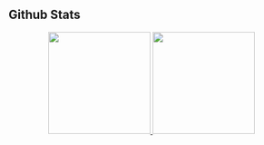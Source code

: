 <!--[Restu Indrawan's card name](https://cardivo.vercel.app/api?name=Restu%20Indrawan&image=https://avatars.githubusercontent.com/u/57904667&description=20%20Y.O.%20Software%20Engineering%20Student,%20Mobile%20App%20Developer&backgroundColor=%23ecf0f1&instagram=ip.restu&github=restuindrawan&twitter=restu_indrawan&pattern=fourPointStars&colorPattern=%23eaeaea&)-->

<!--## 👋 Hey There, I'm Restu
20 Y.O. Software Engineering Student at Institut Teknologi Telkom Purwokerto, who interested in Mobile App Development. I'm currently learning Flutter, love to collaborate.

<p align="center">
  <img src="https://img.shields.io/badge/Dart-0175C2?style=for-the-badge&logo=dart&logoColor=white">
  <img src="https://img.shields.io/badge/Flutter-02569B?style=for-the-badge&logo=flutter&logoColor=white">
  <img src="https://img.shields.io/badge/Laravel-b90b00?style=for-the-badge&logo=laravel&logoColor=white">
  <img src="https://img.shields.io/badge/Tailwind%20CSS-38bdf8?style=for-the-badge&logo=tailwindcss&logoColor=white">
  <img src="https://img.shields.io/badge/Firebase-FFA611?style=for-the-badge&logo=firebase&logoColor=white">
</p>-->

## Github Stats
<p align="center">
<a href="https://github.com/restuindrawan">
  <img height="180em" src="https://github-readme-stats-eight-theta.vercel.app/api?username=restuindrawan&show_icons=true&theme=onedark">
  <img height="180em" src="https://github-readme-stats-eight-theta.vercel.app/api/top-langs/?username=restuindrawan&langs_count=8&layout=compact&theme=onedark">
</a>
</p>
